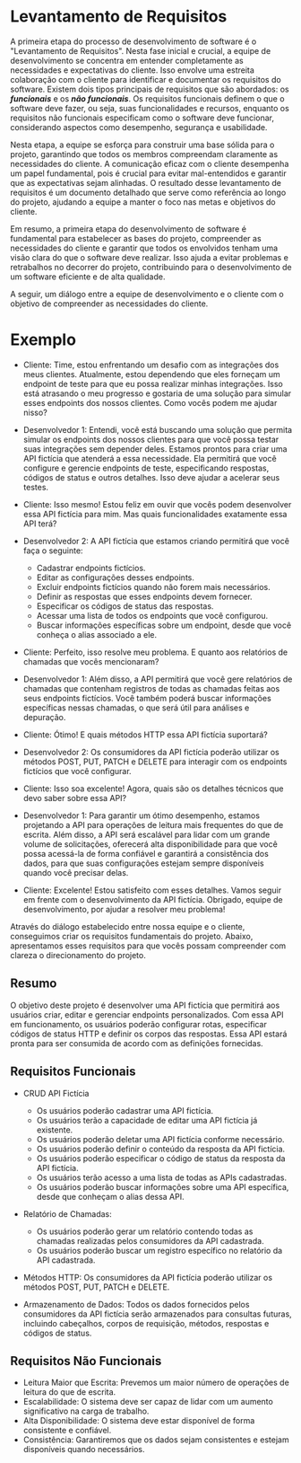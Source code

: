 # Levantamento de Requisitos

A primeira etapa do processo de desenvolvimento de software é o "Levantamento de Requisitos". Nesta fase inicial e crucial, a equipe de desenvolvimento se concentra em entender completamente as necessidades e expectativas do cliente. Isso envolve uma estreita colaboração com o cliente para identificar e documentar os requisitos do software. Existem dois tipos principais de requisitos que são abordados: os ***funcionais*** e os ***não funcionais***. Os requisitos funcionais definem o que o software deve fazer, ou seja, suas funcionalidades e recursos, enquanto os requisitos não funcionais especificam como o software deve funcionar, considerando aspectos como desempenho, segurança e usabilidade.

Nesta etapa, a equipe se esforça para construir uma base sólida para o projeto, garantindo que todos os membros compreendam claramente as necessidades do cliente. A comunicação eficaz com o cliente desempenha um papel fundamental, pois é crucial para evitar mal-entendidos e garantir que as expectativas sejam alinhadas. O resultado desse levantamento de requisitos é um documento detalhado que serve como referência ao longo do projeto, ajudando a equipe a manter o foco nas metas e objetivos do cliente.

Em resumo, a primeira etapa do desenvolvimento de software é fundamental para estabelecer as bases do projeto, compreender as necessidades do cliente e garantir que todos os envolvidos tenham uma visão clara do que o software deve realizar. Isso ajuda a evitar problemas e retrabalhos no decorrer do projeto, contribuindo para o desenvolvimento de um software eficiente e de alta qualidade.

A seguir, um diálogo entre a equipe de desenvolvimento e o cliente com o objetivo de compreender as necessidades do cliente.

# Exemplo

- Cliente: Time, estou enfrentando um desafio com as integrações dos meus clientes. Atualmente, estou dependendo que eles forneçam um endpoint de teste para que eu possa realizar minhas integrações. Isso está atrasando o meu progresso e gostaria de uma solução para simular esses endpoints dos nossos clientes. Como vocês podem me ajudar nisso?

- Desenvolvedor 1: Entendi, você está buscando uma solução que permita simular os endpoints dos nossos clientes para que você possa testar suas integrações sem depender deles. Estamos prontos para criar uma API fictícia que atenderá a essa necessidade. Ela permitirá que você configure e gerencie endpoints de teste, especificando respostas, códigos de status e outros detalhes. Isso deve ajudar a acelerar seus testes.

- Cliente: Isso mesmo! Estou feliz em ouvir que vocês podem desenvolver essa API fictícia para mim. Mas quais funcionalidades exatamente essa API terá?

- Desenvolvedor 2: A API fictícia que estamos criando permitirá que você faça o seguinte:
    - Cadastrar endpoints fictícios.
    - Editar as configurações desses endpoints.
    - Excluir endpoints fictícios quando não forem mais necessários.
    - Definir as respostas que esses endpoints devem fornecer.
    - Especificar os códigos de status das respostas.
    - Acessar uma lista de todos os endpoints que você configurou.
    - Buscar informações específicas sobre um endpoint, desde que você conheça o alias associado a ele.

- Cliente: Perfeito, isso resolve meu problema. E quanto aos relatórios de chamadas que vocês mencionaram?

- Desenvolvedor 1: Além disso, a API permitirá que você gere relatórios de chamadas que contenham registros de todas as chamadas feitas aos seus endpoints fictícios. Você também poderá buscar informações específicas nessas chamadas, o que será útil para análises e depuração.

- Cliente: Ótimo! E quais métodos HTTP essa API fictícia suportará?

- Desenvolvedor 2: Os consumidores da API fictícia poderão utilizar os métodos POST, PUT, PATCH e DELETE para interagir com os endpoints fictícios que você configurar.

- Cliente: Isso soa excelente! Agora, quais são os detalhes técnicos que devo saber sobre essa API?

- Desenvolvedor 1: Para garantir um ótimo desempenho, estamos projetando a API para operações de leitura mais frequentes do que de escrita. Além disso, a API será escalável para lidar com um grande volume de solicitações, oferecerá alta disponibilidade para que você possa acessá-la de forma confiável e garantirá a consistência dos dados, para que suas configurações estejam sempre disponíveis quando você precisar delas.

- Cliente: Excelente! Estou satisfeito com esses detalhes. Vamos seguir em frente com o desenvolvimento da API fictícia. Obrigado, equipe de desenvolvimento, por ajudar a resolver meu problema!


Através do diálogo estabelecido entre nossa equipe e o cliente, conseguimos criar os requisitos fundamentais do projeto. Abaixo, apresentamos esses requisitos para que vocês possam compreender com clareza o direcionamento do projeto.

## Resumo

O objetivo deste projeto é desenvolver uma API fictícia que permitirá aos usuários criar, editar e gerenciar endpoints personalizados. Com essa API em funcionamento, os usuários poderão configurar rotas, especificar códigos de status HTTP e definir os corpos das respostas. Essa API estará pronta para ser consumida de acordo com as definições fornecidas.

## Requisitos Funcionais

- CRUD API Fictícia
    - Os usuários poderão cadastrar uma API fictícia.
    - Os usuários terão a capacidade de editar uma API fictícia já existente.
    - Os usuários poderão deletar uma API fictícia conforme necessário.
    - Os usuários poderão definir o conteúdo da resposta da API fictícia.
    - Os usuários poderão especificar o código de status da resposta da API fictícia.
    - Os usuários terão acesso a uma lista de todas as APIs cadastradas.
    - Os usuários poderão buscar informações sobre uma API específica, desde que conheçam o alias dessa API.

- Relatório de Chamadas: 
    - Os usuários poderão gerar um relatório contendo todas as chamadas realizadas pelos consumidores da API cadastrada.
    - Os usuários poderão buscar um registro específico no relatório da API cadastrada.

- Métodos HTTP: Os consumidores da API fictícia poderão utilizar os métodos POST, PUT, PATCH e DELETE.
- Armazenamento de Dados: Todos os dados fornecidos pelos consumidores da API fictícia serão armazenados para consultas futuras, incluindo cabeçalhos, corpos de requisição, métodos, respostas e códigos de status.

## Requisitos Não Funcionais

- Leitura Maior que Escrita: Prevemos um maior número de operações de leitura do que de escrita.
- Escalabilidade: O sistema deve ser capaz de lidar com um aumento significativo na carga de trabalho.
- Alta Disponibilidade: O sistema deve estar disponível de forma consistente e confiável.
- Consistência: Garantiremos que os dados sejam consistentes e estejam disponíveis quando necessários.